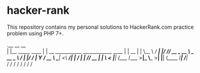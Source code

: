 # hacker-rank
This repository contains my personal solutions to HackerRank.com practice problem using PHP 7+.


.__                   __                                        __    
|  |__ _____    ____ |  | __ ___________  ____________    ____ |  | __
|  |  \\__  \ _/ ___\|  |/ // __ \_  __ \ \_  __ \__  \  /    \|  |/ /
|   Y  \/ __ \\  \___|    <\  ___/|  | \/  |  | \// __ \|   |  \    < 
|___|  (____  /\___  >__|_ \\___  >__|     |__|  (____  /___|  /__|_ \
     \/     \/     \/     \/    \/                    \/     \/     \/
   
